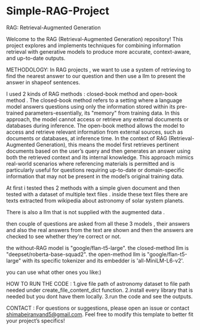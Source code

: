 # Simple-RAG-Project

RAG: Retrieval-Augmented Generation

Welcome to the RAG (Retrieval-Augmented Generation) repository! This project explores and implements techniques for combining information retrieval with generative models to produce more accurate, context-aware, and up-to-date outputs.

METHODOLOGY:
In RAG projects , we want to use a system of retrieving to find the nearest answer to our question and then use a llm to present the answer in shapeof sentences. 

I used 2 kinds of RAG methods : closed-book method and open-book method .
The closed-book method refers to a setting where a language model answers questions using only the information stored within its pre-trained parameters-essentially, its "memory" from training data. In this approach, the model cannot access or retrieve any external documents or databases during inference.
The open-book method allows the model to access and retrieve relevant information from external sources, such as documents or databases, at inference time. In the context of RAG (Retrieval-Augmented Generation), this means the model first retrieves pertinent documents based on the user’s query and then generates an answer using both the retrieved context and its internal knowledge. This approach mimics real-world scenarios where referencing materials is permitted and is particularly useful for questions requiring up-to-date or domain-specific information that may not be present in the model’s original training data.

At first i tested thes 2 methods with a simple given document and then tested with a dataset of multiple text files . inside these text files there are texts extracted from wikipedia about astronomy of solar system planets. 

There is also a llm that is not supplied with the augmented data .

then couple of questions are asked from all these 3 models , their answers and also the real answers from the text are shown and then the answers are checked to see whether they're correct or not.

the without-RAG model is "google/flan-t5-large".
the closed-method llm  is  "deepset/roberta-base-squad2".
the open-method llm is "google/flan-t5-large" with its specific tokenizer and its embedder is 'all-MiniLM-L6-v2'.

you can use what other ones you like:)

HOW TO RUN THE CODE :
1.give file path of astronomy dataset to file path needed under create_file_content_dict function.
2.install every library that is needed but you dont have them locally.
3.run the code and see the outputs.

CONTACT :
For questions or suggestions, please open an issue or contact shimabeiranvand5@gmail.com.
Feel free to modify this template to better fit your project’s specifics!
